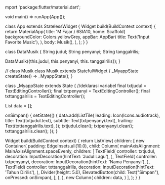 mport 'package:flutter/material.dart';

void main() => runApp(App());

class App extends StatelessWidget {
  Widget build(BuildContext context) {
    return MaterialApp(
      title: 'M Fajar / 6SIA10,
      home: Scaffold( backgroundColor: Colors.yellowGrey,
        appBar: AppBar( 
          title: Text('Input Favorite Music'),
        ),
        body: Musik(),
      ),
    );
  }
}

class DataMusik {
  String judul;
  String penyanyi;
  String tanggalrilis;

  DataMusik({this.judul, this.penyanyi, this. tanggalrilis});
}

// class Musik
class Musik extends StatefulWidget {
  _MyappState createState() => _MyappState();
}

class _MyappState extends State<Musik> {
  //deklarasi variabel
  final txtjudul = TextEditingController();
  final txtpenyanyi = TextEditingController();
  final txttanggalrilis = TextEditingController();

  List<Widget> data = [];

  onSimpan() {
    setState(() {
      data.add(ListTile(
        leading: Icon(Icons.audiotrack),
        title: Text(txtjudul.text),
        subtitle: Text(txtpenyanyi.text),
        trailing: Text(txttanggalrilis.text),
      ));
      txtjudul.clear();
      txtpenyanyi.clear();
      txttanggalrilis.clear();
    });
  }

  Widget build(BuildContext context) {
    return ListView(
      children: <Widget>[
        new Container(
          padding: EdgeInsets.all(10.0),
          child: Column(
            mainAxisAlignment: MainAxisAlignment.spaceEvenly,
            children: <Widget>[
              TextField(
                controller: txtjudul,
                decoration: InputDecoration(hintText: 'Judul Lagu'),
              ),
              TextField(
                controller: txtpenyanyi,
                decoration: InputDecoration(hintText: 'Nama Penyanyi'),
              ),
              TextField(
                controller: txttanggalrilis,
                decoration: InputDecoration(hintText: 'Tahun Dirilis'),
              ),
              Divider(height: 5.0),
              ElevatedButton(child: Text("Simpan"), onPressed: onSimpan),
            ],
          ),
        ),
        new Column(
          children: data,
        )
      ],
    );
  }
}
